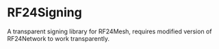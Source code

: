 # RF24Signing
A transparent signing library for RF24Mesh, requires modified version of RF24Network to work transparently.
